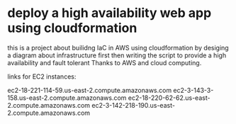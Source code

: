 # deploy a high availability web app using cloudformation

this is a project about builidng IaC in AWS using cloudformation by desiging a diagram about infrastructure first then writing the script to provide a high availability and fault tolerant Thanks to AWS and cloud computing.


links for EC2 instances:

ec2-18-221-114-59.us-east-2.compute.amazonaws.com
ec2-3-143-3-158.us-east-2.compute.amazonaws.com
ec2-18-220-62-62.us-east-2.compute.amazonaws.com
ec2-3-142-218-190.us-east-2.compute.amazonaws.com